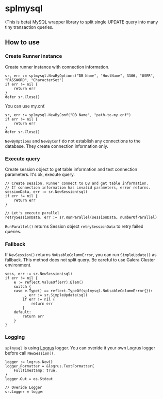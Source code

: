 # splmysql

(This is beta)
MySQL wrapper library to split single UPDATE query into many tiny transaction queries. 


## How to use

### Create Runner instance
Create runner instance with connection information.

```golang
sr, err := splmysql.NewByOptions("DB Name", "HostName", 3306, "USER", "PASSWORD", "CharacterSet")
if err != nil {
    return err
}
defer sr.Close()

```

You can use my.cnf.

```golang
sr, err := splmysql.NewByConf("DB Name", "path-to-my.cnf")
if err != nil {
    return err
}
defer sr.Close()
```

`NewByOptions` and `NewByConf` do not establish any connections to the database.
They create connection information only.

### Execute query

Create session object to get table information and test connection parameters.
It's ok, execute query.

```golang
// Create session. Runner connect to DB and get table information.
// If connection information has invalid parameters, error returns. 
sessionData, err := sr.NewSession(sql)
if err != nil {
    return err
}

// Let's execute parallel
retrySessionData, err := sr.RunParallel(sessionData, numberOfParallel)
```

`RunParallel()` returns Session object `retrySessionData` to retry failed queries.

### Fallback

If `NewSession()` returns `NoUsableColumnError`, you can run `SimpleUpdate()` as fallback.
This method does not split query. Be careful to use Galera Cluster environment.

```golang
sess, err := sr.NewSession(sql)
if err != nil {
	e := reflect.ValueOf(err).Elem()
	switch {
	case e.Type() == reflect.TypeOf(splmysql.NoUsableColumnError{}):
        _, err := sr.SimpleUpdate(sql)
        if err != nil {
            return err
        }
    default:
        return err
    }
}
```


### Logging

`splmysql` is using [Logrus](https://github.com/sirupsen/logrus) logger.
You can overide it your own Logrus logger before call `NewSession()`.

```golang
logger := logrus.New()
logger.Formatter = &logrus.TextFormatter{
    FullTimestamp: true,
}
logger.Out = os.Stdout

// Overide Logger
sr.Logger = logger
```

